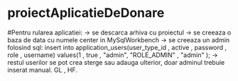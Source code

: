 # proiectAplicatieDeDonare


#Pentru rularea aplicatiei:
  -> se descarca arhiva cu proiectul
  -> se creeaza o baza de data cu numele center in MySqlWorkbench
  -> se creeaza un admin folosind sql:
      insert into application_users(user_type_id , active ,   password , role , username)
values(1 ,  true , "admin", "ROLE_ADMIN" , "admin" ); 
  -> restul userilor se pot crea sterge sau adauga ulterior, doar adminul trebuie inserat manual.
  GL , HF.
